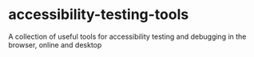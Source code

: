 # accessibility-testing-tools
A collection of useful tools for accessibility testing and debugging in the browser, online and desktop
